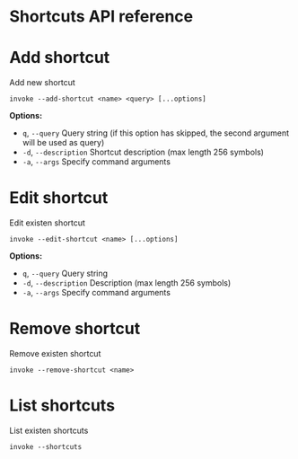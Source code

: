 Shortcuts API reference
==

# Add shortcut

Add new shortcut

```
invoke --add-shortcut <name> <query> [...options]
```

**Options:**

- `q`, `--query` Query string (if  this option has skipped, the second argument will be used as query)
- `-d`, `--description` Shortcut description (max length 256 symbols)
- `-a`, `--args` Specify command arguments

# Edit shortcut

Edit existen shortcut

```
invoke --edit-shortcut <name> [...options]
```

**Options:**

- `q`, `--query` Query string
- `-d`, `--description` Description (max length 256 symbols)
- `-a`, `--args` Specify command arguments

# Remove shortcut

Remove existen shortcut

```
invoke --remove-shortcut <name>
```

# List shortcuts

List existen shortcuts

```
invoke --shortcuts
```
